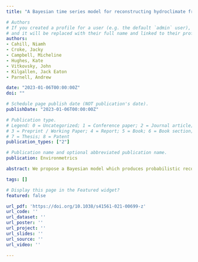 ```yaml
---
title: "A Bayesian time series model for reconstructing hydroclimate from multiple proxies"

# Authors
# If you created a profile for a user (e.g. the default `admin` user), write the username (folder name) here 
# and it will be replaced with their full name and linked to their profile.
authors:
- Cahill, Niamh
- Croke, Jacky
- Campbell, Micheline
- Hughes, Kate
- Vitkovsky, John
- Kilgallen, Jack Eaton
- Parnell, Andrew

date: "2023-01-06T00:00:00Z"
doi: ""

# Schedule page publish date (NOT publication's date).
publishDate: "2023-01-06T00:00:00Z"

# Publication type.
# Legend: 0 = Uncategorized; 1 = Conference paper; 2 = Journal article;
# 3 = Preprint / Working Paper; 4 = Report; 5 = Book; 6 = Book section;
# 7 = Thesis; 8 = Patent
publication_types: ["2"]

# Publication name and optional abbreviated publication name.
publication: Environmetrics

abstract: We propose a Bayesian model which produces probabilistic reconstructions of hydroclimatic variability in Queensland Australia. The model provides a standardized approach to hydroclimate reconstruction using multiple palaeoclimate proxy records derived from natural archives such as speleothems, ice cores and tree rings. The method combines time‐series modeling with inverse prediction to quantify the relationships between a given hydroclimate index and relevant proxies over an instrumental period and subsequently reconstruct the hydroclimate back through time. 

tags: []

# Display this page in the Featured widget?
featured: false

url_pdf: 'https://doi.org/10.1038/s41561-021-00699-z'
url_code: ''
url_dataset: ''
url_poster: ''
url_project: ''
url_slides: ''
url_source: ''
url_video: ''

---
```

